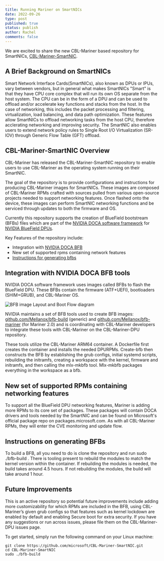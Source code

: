 ```yaml
---
title: Running Mariner on SmartNICs
date: 2022-09-26
type: post
published: true
status: publish
author: Rachel
comments: false
---
```


We are excited to share the new CBL-Mariner based repository for SmartNICs, [CBL-Mariner-SmartNIC](https://github.com/microsoft/CBL-Mariner-SmartNIC).

 
## A Brief Background on SmartNICs 

Smart Network Interface Cards(SmartNICs), also known as DPUs or IPUs, vary between vendors, but in general what makes SmartNICs "Smart" is that they have CPU core complex that will run its own OS separate from the host system. The CPU can be in the form of a DPU and can be used to offload and/or accelerate key functions and stacks from the host. In the case of networking, this includes the packet processing and filtering, virtualization, load balancing, and data path optimization. These features allow SmartNICs to offload networking tasks from the host CPU, therefore acclerating networking and improving security. The SmartNIC also enables users to extend network policy rules to Single Root I/O Virtualization (SR-IOV) through Generic Flow Table (GFT) offload.


## CBL-Mariner-SmartNIC Overview

CBL-Mariner has released the CBL-Mariner-SmartNIC repository to enable users to use CBL-Mariner as the operating system running on their SmartNIC.

The goal of the repository is to provide configurations and instructions for producing CBL-Mariner images for SmartNICs. These images are composed of CBL-Mariner RPMs crafted with sources pulled from various open-source projects needed to support networking features. Once flashed onto the device, these images can perform SmartNIC networking functions and be serviced through updates to both the firmware and OS.  

Currently this repository supports the creation of BlueField bootstream (BFBs) files which are part of the [NVIDIA DOCA software framework](https://developer.nvidia.com/networking/doca)  for [NVIDIA BlueField DPUs](https://www.nvidia.com/en-us/networking/products/data-processing-unit/).

Key Features of the repository include:

 * Integration with [NVIDIA DOCA BFB](https://github.com/microsoft/CBL-Mariner-SmartNIC/blob/main/create_bfb)
 * New set of supported rpms containing network features
 * [Instructions for generating bfbs](https://github.com/microsoft/CBL-Mariner-SmartNIC/blob/main/README.md)

## Integration with NVIDIA DOCA BFB tools

NVIDIA DOCA software framework uses images called BFBs to flash the BlueField DPU. These BFBs contain the firmware (ATF+UEFI), bootloaders (SHIM+GRUB), and CBL-Mariner OS.


![BFB image Layout and Boot Flow diagram](/CBL-Mariner/assets/images/bfb-flow.png)


NVIDIA maintains a set of BFB tools used to create BFB images: [github.com/Mellanox/bfb-build](https://github.com/Mellanox/bfb-build) (generic) and [github.com/Mellanox/bfb-mariner](https://github.com/Mellanox/bfb-mariner) (for Mariner 2.0) and is coordinating with CBL-Mariner developers to integrate these tools with CBL-Mariner on the CBL-Mariner-DPU repository. 

These tools utilize the CBL-Mariner ARM64 container. A Dockerfile first creates the container and installs the needed DPURPMs. Create-bfb then constructs the BFB by establishing the grub configs, initial systemd scripts, rebuilding the initramfs, creating a workspace with the kernel, firmware and initramfs, and then calling the mlx-mkbfb tool. Mlx-mkbfb packages everything in the workspace as a bfb.


## New set of supported RPMs containing networking features

To support all the BlueField DPU networking features, Mariner is adding more RPMs to its core set of packages. These packages will contain DOCA drivers and tools needed by the SmartNIC and can be found on Microsoft's official package repo on packages.microsoft.com. As with all CBL-Mariner RPMs, they will enter the CVE monitoring and update flow.

## Instructions on generating BFBs

To build a BFB, all you need to do is clone the repository and run sudo ./bfb-build . There is tooling present to rebuild the modules to match the kernel version within the container. If rebuilding the modules is needed, the build takes around 4.5 hours. If not rebuilding the modules, the build will take around 1 hour. 


## Future Improvements

This is an active repository so potential future improvements include adding more customizability for which RPMs are included in the BFB, using CBL-Mariner’s given grub configs so that features such as kernel lockdown are enabled by default and enabling Secure boot for extra security. If you have any suggestions or run across issues, please file them on the CBL-Mariner-DPU issues page.

To get started, simply run the following command on your Linux machine:

```
git clone https://github.com/microsoft/CBL-Mariner-SmartNIC.git
cd CBL-Mariner-SmartNIC
sudo ./bfb-build
```
